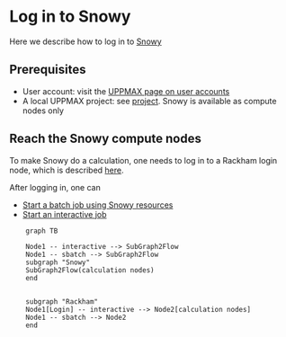 # Log in to Snowy

Here we describe how to log in to [Snowy](snowy.md)

## Prerequisites

- User account: visit the [UPPMAX page on user accounts](user_account.md)
- A local UPPMAX project: see [project](project.md).
  Snowy is available as compute nodes only

## Reach the Snowy compute nodes

To make Snowy do a calculation, one needs to log in to a Rackham login node,
which is described [here](login_rackham.md).

After logging in, one can

- [Start a batch job using Snowy resources](../cluster_guides/slurm.md)
- [Start an interactive job](../cluster_guides/start_interactive_node_on_snowy.md)


```mermaid
    graph TB

    Node1 -- interactive --> SubGraph2Flow
    Node1 -- sbatch --> SubGraph2Flow
    subgraph "Snowy"
    SubGraph2Flow(calculation nodes) 
    end


    subgraph "Rackham"
    Node1[Login] -- interactive --> Node2[calculation nodes]
    Node1 -- sbatch --> Node2
    end
```
